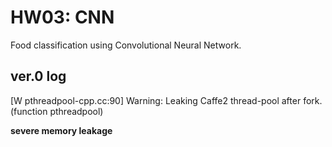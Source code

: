 # HW03: CNN

Food classification using Convolutional Neural Network.

## ver.0 log

[W pthreadpool-cpp.cc:90] Warning: Leaking Caffe2 thread-pool after fork. (function pthreadpool)

**severe memory leakage**
